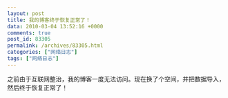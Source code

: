```yaml
---
layout: post
title: 我的博客终于恢复正常了！
data: 2010-03-04 13:52:16 +0000
comments: true
post_id: 83305
permalink: /archives/83305.html
categories: ["网络日志"]
tags: ["网络日志"]
---
```


之前由于互联网整治，我的博客一度无法访问。现在换了个空间，并把数据导入，然后终于恢复正常了！
